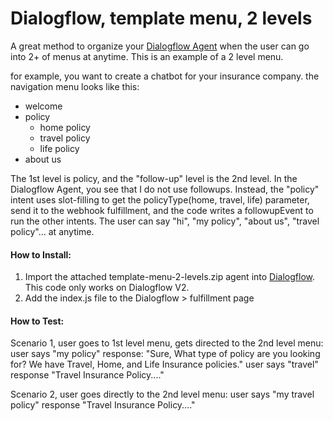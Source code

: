 # Dialogflow, template menu, 2 levels
A great method to organize your [Dialogflow Agent](http://www.dialogflow.com) when the user can go into 2+ of menus at anytime. This is an example of a 2 level menu.

for example, you want to create a chatbot for your insurance company.
the navigation menu looks like this:

 - welcome
 - policy
   - home policy
   - travel policy
   - life policy
 - about us

The 1st level is policy, and the "follow-up" level is the 2nd level. In the Dialogflow Agent, you see that I do not use followups. Instead, the "policy" intent uses slot-filling to get the policyType(home, travel, life) parameter, send it to the webhook fulfillment, and the code writes a followupEvent to run the other intents.
The user can say "hi", "my policy", "about us", "travel policy"... at anytime. 


#### How to Install:
1. Import the attached template-menu-2-levels.zip agent into [Dialogflow](http://www.dialogflow.com). This code only works on Dialogflow V2.
2. Add the index.js file to the Dialogflow > fulfillment page

#### How to Test:
Scenario 1, user goes to 1st level menu, gets directed to the 2nd level menu:
user says "my policy"
response: "Sure, What type of policy are you looking for? We have Travel, Home, and Life Insurance policies."
user says "travel"
response "Travel Insurance Policy...."

Scenario 2, user goes directly to the 2nd level menu:
user says "my travel policy"
response "Travel Insurance Policy...."
